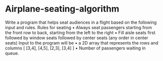 # Airplane-seating-algorithm
Write a program that helps seat audiences in a flight based on the following input and rules. Rules for seating • Always seat passengers starting from the front row to back, starting from the left to the right • Fill aisle seats first followed by window seats followed by center seats (any order in center seats) Input to the program will be • a 2D array that represents the rows and columns [ [3,4], [4,5], [2,3], [3,4] ] • Number of passengers waiting in queue.
